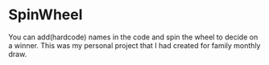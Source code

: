 # SpinWheel
You can add(hardcode) names in the code and spin the wheel to decide on a winner. This was my personal project that I had created for family monthly draw.

